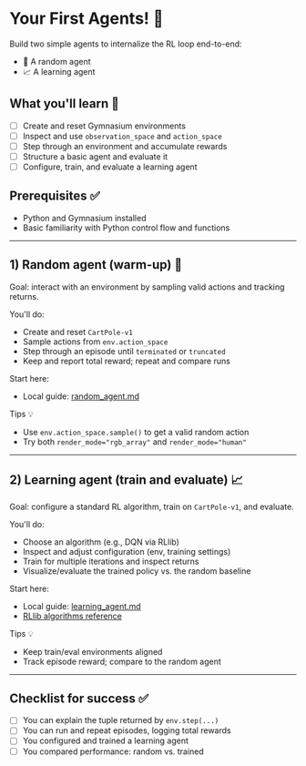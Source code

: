 # Your First Agents! 🤖
Build two simple agents to internalize the RL loop end-to-end:
- 🎲 A random agent
- 📈 A learning agent

## What you'll learn 🧠
- [ ] Create and reset Gymnasium environments
- [ ] Inspect and use `observation_space` and `action_space`
- [ ] Step through an environment and accumulate rewards
- [ ] Structure a basic agent and evaluate it
- [ ] Configure, train, and evaluate a learning agent

## Prerequisites ✅
- Python and Gymnasium installed
- Basic familiarity with Python control flow and functions

---

## 1) Random agent (warm-up) 🎲
Goal: interact with an environment by sampling valid actions and tracking returns.

You'll do:
- Create and reset `CartPole-v1`
- Sample actions from `env.action_space`
- Step through an episode until `terminated` or `truncated`
- Keep and report total reward; repeat and compare runs

Start here:
- Local guide: [random_agent.md](./random_agent.md)

Tips 💡
- Use `env.action_space.sample()` to get a valid random action
- Try both `render_mode="rgb_array"` and `render_mode="human"`

---

## 2) Learning agent (train and evaluate) 📈
Goal: configure a standard RL algorithm, train on `CartPole-v1`, and evaluate.

You'll do:
- Choose an algorithm (e.g., DQN via RLlib)
- Inspect and adjust configuration (env, training settings)
- Train for multiple iterations and inspect returns
- Visualize/evaluate the trained policy vs. the random baseline

Start here:
- Local guide: [learning_agent.md](./learning_agent.md)
- [RLlib algorithms reference](https://docs.ray.io/en/latest/rllib/rllib-algorithms.html)

Tips 💡
- Keep train/eval environments aligned
- Track episode reward; compare to the random agent

---

## Checklist for success ✅
- [ ] You can explain the tuple returned by `env.step(...)`
- [ ] You can run and repeat episodes, logging total rewards
- [ ] You configured and trained a learning agent
- [ ] You compared performance: random vs. trained
